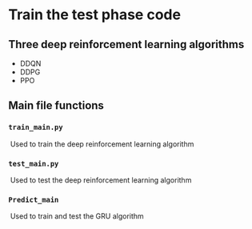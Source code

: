 # Train the test phase code

## Three deep reinforcement learning algorithms

- DDQN
- DDPG
- PPO

## Main file functions

### `train_main.py`

​	Used to train the deep reinforcement learning algorithm

### `test_main.py`

​	Used to test the deep reinforcement learning algorithm

### `Predict_main `

​	Used to train and test the GRU algorithm
